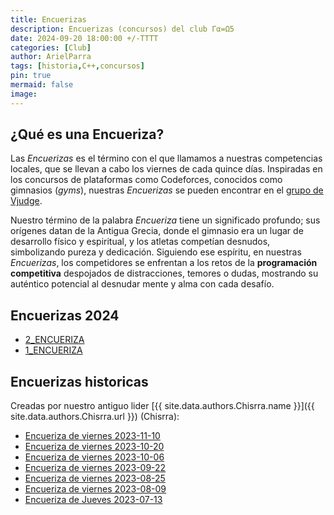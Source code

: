 ```yaml
---
title: Encuerizas
description: Encuerizas (concursos) del club Γα=Ω5
date: 2024-09-20 18:00:00 +/-TTTT
categories: [Club]
author: ArielParra 
tags: [historia,C++,concursos]
pin: true
mermaid: false
image:
---
```


## ¿Qué es una Encueriza?

Las *Encuerizas* es el término con el que llamamos a nuestras competencias locales, que se llevan a cabo los viernes de cada quince días. Inspiradas en los concursos de plataformas como Codeforces, conocidos como gimnasios (*gyms*), nuestras *Encuerizas* se pueden encontrar en el [grupo de Vjudge](https://vjudge.net/group/gallos#contests-anchor).

Nuestro término de la palabra *Encueriza* tiene un significado profundo; sus orígenes datan de la Antigua Grecia, donde el gimnasio era un lugar de desarrollo físico y espiritual, y los atletas competían desnudos, simbolizando pureza y dedicación. Siguiendo ese espíritu, en nuestras *Encuerizas*, los competidores se enfrentan a los retos de la **programación competitiva** despojados de distracciones, temores o dudas, mostrando su auténtico potencial al desnudar mente y alma con cada desafío. 

## Encuerizas 2024

- [2_ENCUERIZA](https://vjudge.net/contest/653728)
- [1_ENCUERIZA](https://vjudge.net/contest/653686)

## Encuerizas historicas

Creadas por nuestro antiguo lider [{{ site.data.authors.Chisrra.name }}]({{ site.data.authors.Chisrra.url }}) (Chisrra):

- [Encueriza de viernes 2023-11-10](https://vjudge.net/contest/593763)
- [Encueriza de viernes 2023-10-20](https://vjudge.net/contest/589268)
- [Encueriza de viernes 2023-10-06](https://vjudge.net/contest/585986)
- [Encueriza de viernes 2023-09-22](https://vjudge.net/contest/583268)
- [Encueriza de viernes 2023-08-25](https://vjudge.net/contest/577578)
- [Encueriza de viernes 2023-08-09](https://vjudge.net/contest/580353)
- [Encueriza de Jueves  2023-07-13](https://vjudge.net/contest/568837)
